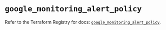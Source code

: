 # `google_monitoring_alert_policy`

Refer to the Terraform Registry for docs: [`google_monitoring_alert_policy`](https://registry.terraform.io/providers/hashicorp/google/6.42.0/docs/resources/monitoring_alert_policy).
